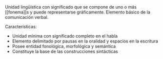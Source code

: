 Unidad lingüística con significado que se compone de uno o más [[fonema]]s y puede representarse gráficamente. Elemento básico de la comunicación verbal.

Características:
- Unidad mínima con significado completo en el habla
- Elemento delimitado por pausas en la oralidad y espacios en la escritura
- Posee entidad fonológica, morfológica y semántica
- Constituye la base de las construcciones sintácticas

